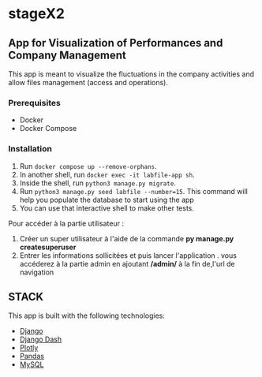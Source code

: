 # stageX2
## App for Visualization of Performances and Company Management

This app is meant to visualize the fluctuations in the company activities and allow files management (access and operations).

### Prerequisites

- Docker
- Docker Compose

### Installation

1. Run `docker compose up --remove-orphans`.
2. In another shell, run `docker exec -it labfile-app sh`.
3. Inside the shell, run `python3 manage.py migrate`.
4. Run `python3 manage.py seed labfile --number=15`. This command will help you populate the database to start using the app
5. You can use that interactive shell to make other tests.

Pour accéder à la partie utilisateur : 
1. Créer un super utilisateur à l'aide de la commande **py manage.py createsuperuser**
2. Entrer les informations sollicitées et puis lancer l'application . vous accéderez à la partie admin en ajoutant **/admin/** à la fin de,l'url de navigation 

## STACK

This app is built with the following technologies:

- [Django](https://www.djangoproject.com/)
- [Django Dash](https://django-plotly-dash.readthedocs.io/en/latest/)
- [Plotly](https://plotly.com/)
- [Pandas](https://pandas.pydata.org/)
- [MySQL](https://www.mysql.com/)  

